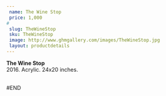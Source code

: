 ```yaml
---
 name: The Wine Stop
 price: 1,000
#
 slug: TheWineStop
 sku: TheWineStop
 image: http://www.ghmgallery.com/images/TheWineStop.jpg
 layout: productdetails
---
```

<strong>The Wine Stop</strong><br />
 2016. Acrylic. 24x20 inches.<br />
 <br />
 
 
 
 
#END